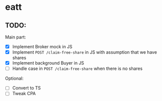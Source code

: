 # eatt

## TODO:

Main part:

 - [x] Implement Broker mock in JS
 - [x] Implement `POST /claim-free-share` in JS with assumption that we have shares
 - [x] Implement background Buyer in JS
 - [ ] Handle case in `POST /claim-free-share` when there is no shares

Optional:

 - [ ] Convert to TS
 - [ ] Tweak CPA
